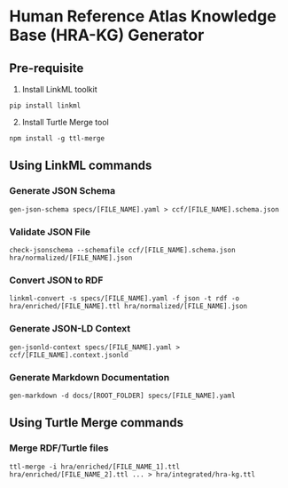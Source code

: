 # Human Reference Atlas Knowledge Base (HRA-KG) Generator

## Pre-requisite

1. Install LinkML toolkit
```
pip install linkml
```

2. Install Turtle Merge tool
```
npm install -g ttl-merge
```


## Using LinkML commands

### Generate JSON Schema

```
gen-json-schema specs/[FILE_NAME].yaml > ccf/[FILE_NAME].schema.json
```

### Validate JSON File

```
check-jsonschema --schemafile ccf/[FILE_NAME].schema.json hra/normalized/[FILE_NAME].json
```

### Convert JSON to RDF

```
linkml-convert -s specs/[FILE_NAME].yaml -f json -t rdf -o hra/enriched/[FILE_NAME].ttl hra/normalized/[FILE_NAME].json
```

### Generate JSON-LD Context

```
gen-jsonld-context specs/[FILE_NAME].yaml > ccf/[FILE_NAME].context.jsonld
```

### Generate Markdown Documentation

```
gen-markdown -d docs/[ROOT_FOLDER] specs/[FILE_NAME].yaml
```

## Using Turtle Merge commands

### Merge RDF/Turtle files

```
ttl-merge -i hra/enriched/[FILE_NAME_1].ttl hra/enriched/[FILE_NAME_2].ttl ... > hra/integrated/hra-kg.ttl
```
